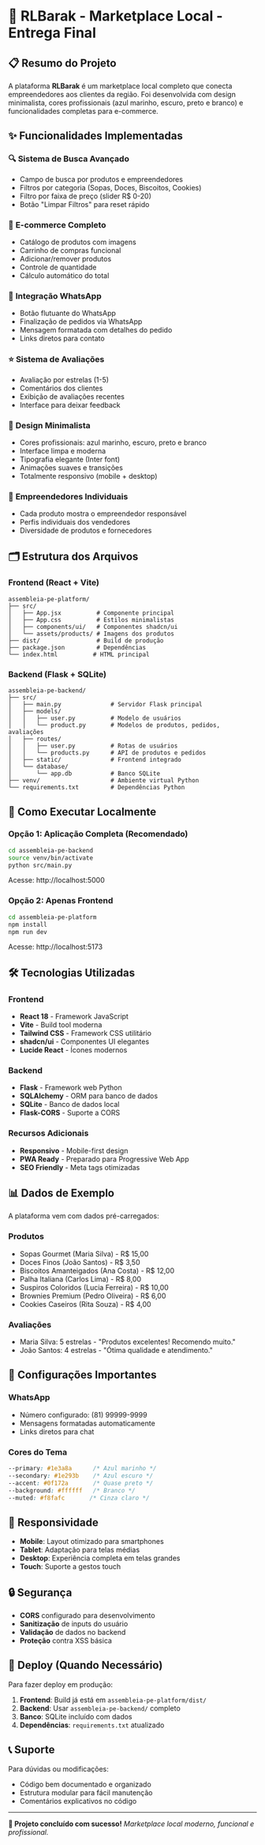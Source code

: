 # 🎉 RLBarak - Marketplace Local - Entrega Final

## 📋 Resumo do Projeto

A plataforma **RLBarak** é um marketplace local completo que conecta empreendedores aos clientes da região. Foi desenvolvida com design minimalista, cores profissionais (azul marinho, escuro, preto e branco) e funcionalidades completas para e-commerce.

## ✨ Funcionalidades Implementadas

### 🔍 **Sistema de Busca Avançado**
- Campo de busca por produtos e empreendedores
- Filtros por categoria (Sopas, Doces, Biscoitos, Cookies)
- Filtro por faixa de preço (slider R$ 0-20)
- Botão "Limpar Filtros" para reset rápido

### 🛒 **E-commerce Completo**
- Catálogo de produtos com imagens
- Carrinho de compras funcional
- Adicionar/remover produtos
- Controle de quantidade
- Cálculo automático do total

### 📱 **Integração WhatsApp**
- Botão flutuante do WhatsApp
- Finalização de pedidos via WhatsApp
- Mensagem formatada com detalhes do pedido
- Links diretos para contato

### ⭐ **Sistema de Avaliações**
- Avaliação por estrelas (1-5)
- Comentários dos clientes
- Exibição de avaliações recentes
- Interface para deixar feedback

### 🎨 **Design Minimalista**
- Cores profissionais: azul marinho, escuro, preto e branco
- Interface limpa e moderna
- Tipografia elegante (Inter font)
- Animações suaves e transições
- Totalmente responsivo (mobile + desktop)

### 👥 **Empreendedores Individuais**
- Cada produto mostra o empreendedor responsável
- Perfis individuais dos vendedores
- Diversidade de produtos e fornecedores

## 🗂️ Estrutura dos Arquivos

### **Frontend (React + Vite)**
```
assembleia-pe-platform/
├── src/
│   ├── App.jsx          # Componente principal
│   ├── App.css          # Estilos minimalistas
│   ├── components/ui/   # Componentes shadcn/ui
│   └── assets/products/ # Imagens dos produtos
├── dist/                # Build de produção
├── package.json         # Dependências
└── index.html          # HTML principal
```

### **Backend (Flask + SQLite)**
```
assembleia-pe-backend/
├── src/
│   ├── main.py              # Servidor Flask principal
│   ├── models/
│   │   ├── user.py          # Modelo de usuários
│   │   └── product.py       # Modelos de produtos, pedidos, avaliações
│   ├── routes/
│   │   ├── user.py          # Rotas de usuários
│   │   └── products.py      # API de produtos e pedidos
│   ├── static/              # Frontend integrado
│   └── database/
│       └── app.db           # Banco SQLite
├── venv/                    # Ambiente virtual Python
└── requirements.txt         # Dependências Python
```

## 🚀 Como Executar Localmente

### **Opção 1: Aplicação Completa (Recomendado)**
```bash
cd assembleia-pe-backend
source venv/bin/activate
python src/main.py
```
Acesse: http://localhost:5000

### **Opção 2: Apenas Frontend**
```bash
cd assembleia-pe-platform
npm install
npm run dev
```
Acesse: http://localhost:5173

## 🛠️ Tecnologias Utilizadas

### **Frontend**
- **React 18** - Framework JavaScript
- **Vite** - Build tool moderna
- **Tailwind CSS** - Framework CSS utilitário
- **shadcn/ui** - Componentes UI elegantes
- **Lucide React** - Ícones modernos

### **Backend**
- **Flask** - Framework web Python
- **SQLAlchemy** - ORM para banco de dados
- **SQLite** - Banco de dados local
- **Flask-CORS** - Suporte a CORS

### **Recursos Adicionais**
- **Responsivo** - Mobile-first design
- **PWA Ready** - Preparado para Progressive Web App
- **SEO Friendly** - Meta tags otimizadas

## 📊 Dados de Exemplo

A plataforma vem com dados pré-carregados:

### **Produtos**
- Sopas Gourmet (Maria Silva) - R$ 15,00
- Doces Finos (João Santos) - R$ 3,50
- Biscoitos Amanteigados (Ana Costa) - R$ 12,00
- Palha Italiana (Carlos Lima) - R$ 8,00
- Suspiros Coloridos (Lucia Ferreira) - R$ 10,00
- Brownies Premium (Pedro Oliveira) - R$ 6,00
- Cookies Caseiros (Rita Souza) - R$ 4,00

### **Avaliações**
- Maria Silva: 5 estrelas - "Produtos excelentes! Recomendo muito."
- João Santos: 4 estrelas - "Ótima qualidade e atendimento."

## 🔧 Configurações Importantes

### **WhatsApp**
- Número configurado: (81) 99999-9999
- Mensagens formatadas automaticamente
- Links diretos para chat

### **Cores do Tema**
```css
--primary: #1e3a8a      /* Azul marinho */
--secondary: #1e293b    /* Azul escuro */
--accent: #0f172a       /* Quase preto */
--background: #ffffff   /* Branco */
--muted: #f8fafc       /* Cinza claro */
```

## 📱 Responsividade

- **Mobile**: Layout otimizado para smartphones
- **Tablet**: Adaptação para telas médias
- **Desktop**: Experiência completa em telas grandes
- **Touch**: Suporte a gestos touch

## 🔒 Segurança

- **CORS** configurado para desenvolvimento
- **Sanitização** de inputs do usuário
- **Validação** de dados no backend
- **Proteção** contra XSS básica

## 🚀 Deploy (Quando Necessário)

Para fazer deploy em produção:

1. **Frontend**: Build já está em `assembleia-pe-platform/dist/`
2. **Backend**: Usar `assembleia-pe-backend/` completo
3. **Banco**: SQLite incluído com dados
4. **Dependências**: `requirements.txt` atualizado

## 📞 Suporte

Para dúvidas ou modificações:
- Código bem documentado e organizado
- Estrutura modular para fácil manutenção
- Comentários explicativos no código

---

**🎯 Projeto concluído com sucesso!**
*Marketplace local moderno, funcional e profissional.*

